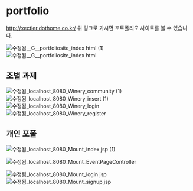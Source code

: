 # portfolio

http://xectler.dothome.co.kr/
위 링크로 가시면 포트폴리오 사이트를 볼 수 있습니다.


![수정됨__G__portfoliosite_index html (1)](https://user-images.githubusercontent.com/78482307/124536765-88943c00-de53-11eb-99a3-607d39f18751.png)
![수정됨__G__portfoliosite_index html](https://user-images.githubusercontent.com/78482307/124536768-892cd280-de53-11eb-9d14-534cb49ac68a.png)


<h2>조별 과제</h2>

![수정됨_localhost_8080_Winery_community (1)](https://user-images.githubusercontent.com/78482307/124538104-09543780-de56-11eb-8bfd-234349a73770.png)
![수정됨_localhost_8080_Winery_insert (1)](https://user-images.githubusercontent.com/78482307/124538106-0a856480-de56-11eb-8ad2-6cfc7ef80ebd.png)
![수정됨_localhost_8080_Winery_login](https://user-images.githubusercontent.com/78482307/124538110-0d805500-de56-11eb-892e-3a105fd2ab56.png)
![수정됨_localhost_8080_Winery_register](https://user-images.githubusercontent.com/78482307/124538111-0d805500-de56-11eb-922e-90583bd135af.png)


<h2>개인 포폴</h2>

![수정됨_localhost_8080_Mount_index jsp (1)](https://user-images.githubusercontent.com/78482307/124539018-a663a000-de57-11eb-854e-3d6cb9666961.png)

![수정됨_localhost_8080_Mount_EventPageController](https://user-images.githubusercontent.com/78482307/124539020-a82d6380-de57-11eb-8eac-c69dc80e0741.png)

![수정됨_localhost_8080_Mount_login jsp](https://user-images.githubusercontent.com/78482307/124539029-aa8fbd80-de57-11eb-9aca-70475a3379f9.png)
![수정됨_localhost_8080_Mount_signup jsp](https://user-images.githubusercontent.com/78482307/124539044-ae234480-de57-11eb-9dd2-6b713c4a6b5b.png)



